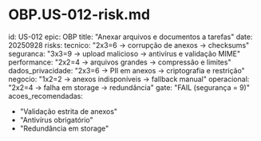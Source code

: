 # OBP.US-012-risk.md
id: US-012
epic: OBP
title: "Anexar arquivos e documentos a tarefas"
date: 20250928
risks:
  tecnico: "2x3=6 → corrupção de anexos → checksums"
  seguranca: "3x3=9 → upload malicioso → antivírus e validação MIME"
  performance: "2x2=4 → arquivos grandes → compressão e limites"
  dados_privacidade: "2x3=6 → PII em anexos → criptografia e restrição"
  negocio: "1x2=2 → anexos indisponíveis → fallback manual"
  operacional: "2x2=4 → falha em storage → redundância"
gate: "FAIL (segurança = 9)"
acoes_recomendadas:
  - "Validação estrita de anexos"
  - "Antivírus obrigatório"
  - "Redundância em storage"
